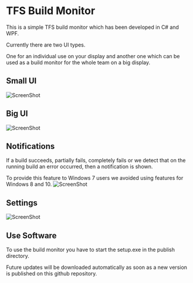 TFS Build Monitor
=======================

This is a simple TFS build monitor which has been developed in C# and WPF.

Currently there are two UI types.

One for an individual use on your display and another one which can be used as a build monitor for the whole team on a big display.

## Small UI
![ScreenShot](https://raw.githubusercontent.com/artiso-solutions/TfsBuildMonitor/master/docs/BuildMonitorSmall.png)

## Big UI
![ScreenShot](https://raw.githubusercontent.com/artiso-solutions/TfsBuildMonitor/master/docs/BuildMonitorBig.png)

## Notifications
If a build succeeds, partially fails, completely fails or we detect that on the running build an error occurred, then a notification is shown.

To provide this feature to Windows 7 users we avoided using features for Windows 8 and 10.
![ScreenShot](https://raw.githubusercontent.com/artiso-solutions/TfsBuildMonitor/master/docs/BuildMonitorNotification.png)

## Settings
![ScreenShot](https://raw.githubusercontent.com/artiso-solutions/TfsBuildMonitor/master/docs/BuildMonitorSettings.png)

## Use Software
To use the build monitor you have to start the setup.exe in the publish directory.

Future updates will be downloaded automatically as soon as a new version is published on this github repository.

